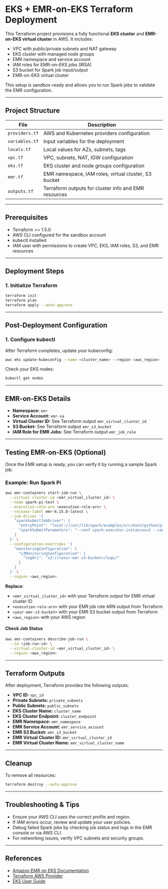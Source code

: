 # EKS + EMR-on-EKS Terraform Deployment

This Terraform project provisions a fully functional **EKS cluster** and **EMR-on-EKS virtual cluster** in AWS. It includes:

- VPC with public/private subnets and NAT gateway
- EKS cluster with managed node groups
- EMR namespace and service account
- IAM roles for EMR-on-EKS jobs (IRSA)
- S3 bucket for Spark job input/output
- EMR-on-EKS virtual cluster

This setup is sandbox-ready and allows you to run Spark jobs to validate the EMR configuration.

---

## Project Structure

| File            | Description |
|-----------------|-------------|
| `providers.tf`  | AWS and Kubernetes providers configuration |
| `variables.tf`  | Input variables for the deployment |
| `locals.tf`     | Local values for AZs, subnets, tags |
| `vpc.tf`        | VPC, subnets, NAT, IGW configuration |
| `eks.tf`        | EKS cluster and node groups configuration |
| `emr.tf`        | EMR namespace, IAM roles, virtual cluster, S3 bucket |
| `outputs.tf`    | Terraform outputs for cluster info and EMR resources |

---

## Prerequisites

- Terraform >= 1.5.0
- AWS CLI configured for the sandbox account
- kubectl installed
- IAM user with permissions to create VPC, EKS, IAM roles, S3, and EMR resources

---

## Deployment Steps

### 1. **Initialize Terraform**

```bash
terraform init
terraform plan
terraform apply --auto-approve
```

---

## Post-Deployment Configuration

### 1. **Configure kubectl**

After Terraform completes, update your kubeconfig:

```bash
aws eks update-kubeconfig --name <cluster_name> --region <aws_region>
```

Check your EKS nodes:

```bash
kubectl get nodes
```

---

## EMR-on-EKS Details

- **Namespace:** `emr`
- **Service Account:** `emr-sa`
- **Virtual Cluster ID:** See Terraform output `emr_virtual_cluster_id`
- **S3 Bucket:** See Terraform output `emr_s3_bucket`
- **IAM Role for EMR Jobs:** See Terraform output `emr_job_role`

---

## Testing EMR-on-EKS (Optional)

Once the EMR setup is ready, you can verify it by running a sample Spark job.

### Example: Run Spark Pi

```bash
aws emr-containers start-job-run \
  --virtual-cluster-id <emr_virtual_cluster_id> \
  --name spark-pi-test \
  --execution-role-arn <execution-role-arn> \
  --release-label emr-6.15.0-latest \
  --job-driver '{
    "sparkSubmitJobDriver": {
      "entryPoint": "local:///usr/lib/spark/examples/src/main/python/pi.py",
      "sparkSubmitParameters": "--conf spark.executor.instances=2 --conf spark.executor.memory=2G --conf spark.driver.memory=1G"
    }
  }' \
  --configuration-overrides '{
    "monitoringConfiguration": {
      "s3MonitoringConfiguration": {
        "logUri": "s3://<your-emr-s3-bucket>/logs/"
      }
    }
  }' \
  --region <aws_region>
```

**Replace**:
- `<emr_virtual_cluster_id>` with your Terraform output for EMR virtual cluster ID
- `<execution-role-arn>` with your EMR job role ARN output from Terraform
- `<your-emr-s3-bucket>` with your EMR S3 bucket output from Terraform
- `<aws_region>` with your AWS region

#### Check Job Status

```bash
aws emr-containers describe-job-run \
  --id <job-run-id> \
  --virtual-cluster-id <emr_virtual_cluster_id> \
  --region <aws_region>
```

---

## Terraform Outputs

After deployment, Terraform provides the following outputs:

- **VPC ID:** `vpc_id`
- **Private Subnets:** `private_subnets`
- **Public Subnets:** `public_subnets`
- **EKS Cluster Name:** `cluster_name`
- **EKS Cluster Endpoint:** `cluster_endpoint`
- **EMR Namespace:** `emr_namespace`
- **EMR Service Account:** `emr_service_account`
- **EMR S3 Bucket:** `emr_s3_bucket`
- **EMR Virtual Cluster ID:** `emr_virtual_cluster_id`
- **EMR Virtual Cluster Name:** `emr_virtual_cluster_name`

---

## Cleanup

To remove all resources:

```bash
terraform destroy --auto-approve
```

---

## Troubleshooting & Tips

- Ensure your AWS CLI uses the correct profile and region.
- If IAM errors occur, review and update your user policies.
- Debug failed Spark jobs by checking job status and logs in the EMR console or via AWS CLI.
- For networking issues, verify VPC subnets and security groups.

---

## References

- [Amazon EMR on EKS Documentation](https://docs.aws.amazon.com/emr/latest/EMR-on-EKS-DevelopmentGuide/emr-eks.html)
- [Terraform AWS Provider](https://registry.terraform.io/providers/hashicorp/aws/latest/docs)
- [EKS User Guide](https://docs.aws.amazon.com/eks/latest/userguide/what-is-eks.html)
